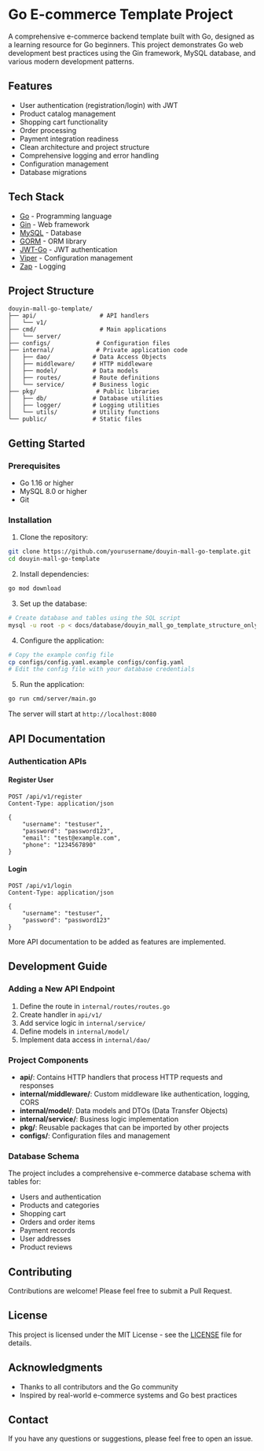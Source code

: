 # Go E-commerce Template Project

A comprehensive e-commerce backend template built with Go, designed as a learning resource for Go beginners. This project demonstrates Go web development best practices using the Gin framework, MySQL database, and various modern development patterns.

## Features

- User authentication (registration/login) with JWT
- Product catalog management
- Shopping cart functionality
- Order processing
- Payment integration readiness
- Clean architecture and project structure
- Comprehensive logging and error handling
- Configuration management
- Database migrations

## Tech Stack

- [Go](https://golang.org/) - Programming language
- [Gin](https://gin-gonic.com/) - Web framework
- [MySQL](https://www.mysql.com/) - Database
- [GORM](https://gorm.io/) - ORM library
- [JWT-Go](https://github.com/golang-jwt/jwt) - JWT authentication
- [Viper](https://github.com/spf13/viper) - Configuration management
- [Zap](https://github.com/uber-go/zap) - Logging

## Project Structure

```
douyin-mall-go-template/
├── api/                  # API handlers
│   └── v1/              
├── cmd/                  # Main applications
│   └── server/          
├── configs/             # Configuration files
├── internal/            # Private application code
│   ├── dao/            # Data Access Objects
│   ├── middleware/     # HTTP middleware
│   ├── model/          # Data models
│   ├── routes/         # Route definitions
│   └── service/        # Business logic
├── pkg/                 # Public libraries
│   ├── db/             # Database utilities
│   ├── logger/         # Logging utilities
│   └── utils/          # Utility functions
└── public/             # Static files
```

## Getting Started

### Prerequisites

- Go 1.16 or higher
- MySQL 8.0 or higher
- Git

### Installation

1. Clone the repository:
```bash
git clone https://github.com/yourusername/douyin-mall-go-template.git
cd douyin-mall-go-template
```

2. Install dependencies:
```bash
go mod download
```

3. Set up the database:
```bash
# Create database and tables using the SQL script
mysql -u root -p < docs/database/douyin_mall_go_template_structure_only.sql
```

4. Configure the application:
```bash
# Copy the example config file
cp configs/config.yaml.example configs/config.yaml
# Edit the config file with your database credentials
```

5. Run the application:
```bash
go run cmd/server/main.go
```

The server will start at `http://localhost:8080`

## API Documentation

### Authentication APIs

#### Register User
```
POST /api/v1/register
Content-Type: application/json

{
    "username": "testuser",
    "password": "password123",
    "email": "test@example.com",
    "phone": "1234567890"
}
```

#### Login
```
POST /api/v1/login
Content-Type: application/json

{
    "username": "testuser",
    "password": "password123"
}
```

More API documentation to be added as features are implemented.

## Development Guide

### Adding a New API Endpoint

1. Define the route in `internal/routes/routes.go`
2. Create handler in `api/v1/`
3. Add service logic in `internal/service/`
4. Define models in `internal/model/`
5. Implement data access in `internal/dao/`

### Project Components

- **api/**: Contains HTTP handlers that process HTTP requests and responses
- **internal/middleware/**: Custom middleware like authentication, logging, CORS
- **internal/model/**: Data models and DTOs (Data Transfer Objects)
- **internal/service/**: Business logic implementation
- **pkg/**: Reusable packages that can be imported by other projects
- **configs/**: Configuration files and management

### Database Schema

The project includes a comprehensive e-commerce database schema with tables for:

- Users and authentication
- Products and categories
- Shopping cart
- Orders and order items
- Payment records
- User addresses
- Product reviews

## Contributing

Contributions are welcome! Please feel free to submit a Pull Request.

## License

This project is licensed under the MIT License - see the [LICENSE](LICENSE) file for details.

## Acknowledgments

- Thanks to all contributors and the Go community
- Inspired by real-world e-commerce systems and Go best practices

## Contact

If you have any questions or suggestions, please feel free to open an issue.
